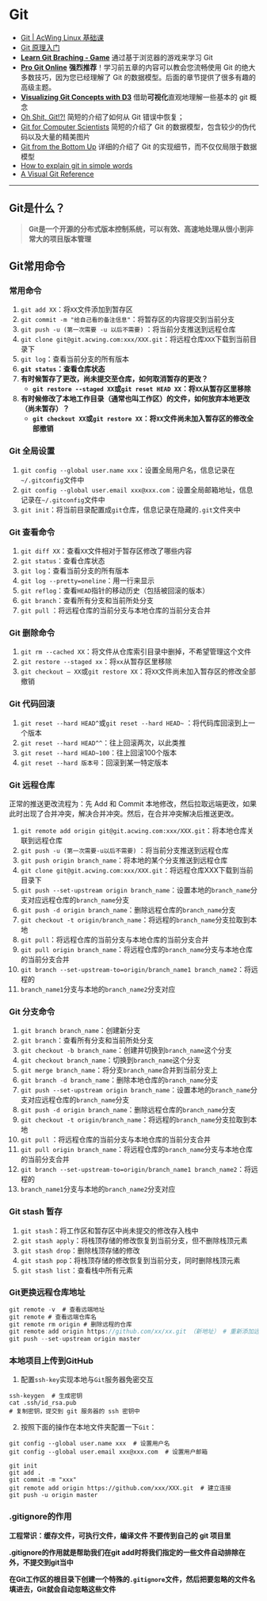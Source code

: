 # Git

* [Git | AcWing Linux 基础课](https://www.acwing.com/file\_system/file/content/whole/index/content/2932078/)
* [Git 原理入门](https://www.ruanyifeng.com/blog/2018/10/git-internals.html)
* [**Learn Git Braching - Game**](https://learngitbranching.js.org/?locale=zh\_CN)  通过基于浏览器的游戏来学习 Git&#x20;
* [**Pro Git Online**](https://git-scm.com/book/zh/v2)  **强烈推荐**！学习前五章的内容可以教会您流畅使用 Git 的绝大多数技巧，因为您已经理解了 Git 的数据模型。后面的章节提供了很多有趣的高级主题。
* [**Visualizing Git Concepts with D3**](http://onlywei.github.io/explain-git-with-d3/) 借助**可视化**直观地理解一些基本的 git 概念
* [Oh Shit, Git!?!](https://ohshitgit.com/)   简短的介绍了如何从 Git 错误中恢复；
* [Git for Computer Scientists](https://eagain.net/articles/git-for-computer-scientists/)   简短的介绍了 Git 的数据模型，包含较少的伪代码以及大量的精美图片
* [Git from the Bottom Up](https://jwiegley.github.io/git-from-the-bottom-up/)  详细的介绍了 Git 的实现细节，而不仅仅局限于数据模型
* [How to explain git in simple words](https://smusamashah.github.io/blog/2017/10/14/explain-git-in-simple-words)
* [A Visual Git Reference](https://marklodato.github.io/visual-git-guide/index-en.html)

***

## Git是什么？

> **Git是一个开源的分布式版本控制系统，可以有效、高速地处理从很小到非常大的项目版本管理**

## Git常用命令

### **常用命令**

1. `git add XX`：将`XX`文件添加到暂存区
2. `git commit -m "给自己看的备注信息"`：将暂存区的内容提交到当前分支
3. `git push -u (第一次需要 -u 以后不需要)` ：将当前分支推送到远程仓库
4. `git clone git@git.acwing.com:xxx/XXX.git`：将远程仓库`XXX`下载到当前目录下
5. `git log`：查看当前分支的所有版本
6. **`git status`：查看仓库状态**
7. **有时候暂存了更改，尚未提交至仓库，如何取消暂存的更改？**
   * **`git restore --staged XX`或`git reset HEAD XX`：将`XX`从暂存区里移除**
8. **有时候修改了本地工作目录（通常也叫工作区）的文件，如何放弃本地更改（尚未暂存）？**
   * **`git checkout XX`或`git restore XX`：将`XX`文件尚未加入暂存区的修改全部撤销**

### **Git 全局设置**

1. `git config --global user.name xxx`：设置全局用户名，信息记录在`~/.gitconfig`文件中
2. `git config --global user.email xxx@xxx.com`：设置全局邮箱地址，信息记录在`~/.gitconfig`文件中
3. `git init`：将当前目录配置成`git`仓库，信息记录在隐藏的`.git`文件夹中

### **Git 查看命令**

1. `git diff XX`：查看`XX`文件相对于暂存区修改了哪些内容
2. `git status`：查看仓库状态
3. `git log`：查看当前分支的所有版本
4. `git log --pretty=oneline`：用一行来显示
5. `git reflog`：查看`HEAD`指针的移动历史（包括被回滚的版本）
6. `git branch`：查看所有分支和当前所处分支
7. `git pull` ：将远程仓库的当前分支与本地仓库的当前分支合并

### **Git 删除命令**

1. `git rm --cached XX`：将文件从仓库索引目录中删掉，不希望管理这个文件
2. `git restore --staged xx`：将`xx`从暂存区里移除
3. `git checkout — XX`或`git restore XX`：将`XX`文件尚未加入暂存区的修改全部撤销

### **Git 代码回滚**

1. `git reset --hard HEAD^`或`git reset --hard HEAD~` ：将代码库回滚到上一个版本
2. `git reset --hard HEAD^^`：往上回滚两次，以此类推
3. `git reset --hard HEAD~100`：往上回滚100个版本
4. `git reset --hard 版本号`：回滚到某一特定版本

### **Git 远程仓库**

正常的推送更改流程为：先 Add 和 Commit 本地修改，然后拉取远端更改，如果此时出现了合并冲突，解决合并冲突。然后，在合并冲突解决后推送更改。

1. `git remote add origin git@git.acwing.com:xxx/XXX.git`：将本地仓库关联到远程仓库
2. `git push -u (第一次需要-u以后不需要)` ：将当前分支推送到远程仓库
3. `git push origin branch_name`：将本地的某个分支推送到远程仓库
4. `git clone git@git.acwing.com:xxx/XXX.git`：将远程仓库XXX下载到当前目录下
5. `git push --set-upstream origin branch_name`：设置本地的`branch_name`分支对应远程仓库的`branch_name`分支
6. `git push -d origin branch_name`：删除远程仓库的`branch_name`分支
7. `git checkout -t origin/branch_name`：将远程的`branch_name`分支拉取到本地
8. `git pull`：将远程仓库的当前分支与本地仓库的当前分支合并
9. `git pull origin branch_name`：将远程仓库的`branch_name`分支与本地仓库的当前分支合并
10. `git branch --set-upstream-to=origin/branch_name1 branch_name2`：将远程的
11. `branch_name1`分支与本地的`branch_name2`分支对应

### **Git 分支命令**

1. `git branch branch_name`：创建新分支
2. `git branch`：查看所有分支和当前所处分支
3. `git checkout -b branch_name`：创建并切换到`branch_name`这个分支
4. `git checkout branch_name`：切换到`branch_name`这个分支
5. `git merge branch_name`：将分支`branch_name`合并到当前分支上
6. `git branch -d branch_name`：删除本地仓库的`branch_name`分支
7. `git push --set-upstream origin branch_name`：设置本地的`branch_name`分支对应远程仓库的`branch_name`分支
8. `git push -d origin branch_name`：删除远程仓库的`branch_name`分支
9. `git checkout -t origin/branch_name`：将远程的`branch_name`分支拉取到本地
10. `git pull` ：将远程仓库的当前分支与本地仓库的当前分支合并
11. `git pull origin branch_name`：将远程仓库的`branch_name`分支与本地仓库的当前分支合并
12. `git branch --set-upstream-to=origin/branch_name1 branch_name2`：将远程的
13. `branch_name1`分支与本地的`branch_name2`分支对应

### **Git stash 暂存**

1. `git stash`：将工作区和暂存区中尚未提交的修改存入栈中
2. `git stash apply`：将栈顶存储的修改恢复到当前分支，但不删除栈顶元素
3. `git stash drop`：删除栈顶存储的修改
4. `git stash pop`：将栈顶存储的修改恢复到当前分支，同时删除栈顶元素
5. `git stash list`：查看栈中所有元素

### Git更换远程仓库地址

```csharp
git remote -v  # 查看远端地址
git remote # 查看远端仓库名
git remote rm origin # 删除远程的仓库
git remote add origin https://github.com/xx/xx.git （新地址） # 重新添加远程仓库
git push --set-upstream origin master
```

### 本地项目上传到GitHub

1. 配置`ssh-key`实现本地与`Git`服务器免密交互

```
ssh-keygen  # 生成密钥
cat .ssh/id_rsa.pub
# 复制密钥，提交到 git 服务器的 ssh 密钥中
```

2. 按照下面的操作在本地文件夹配置一下`Git`：

```
git config --global user.name xxx  # 设置用户名
git config --global user.email xxx@xxx.com  # 设置用户邮箱

git init
git add .
git commit -m "xxx"
git remote add origin https://github.com/xxx/XXX.git  # 建立连接
git push -u origin master
```

### .gitignore的作用

**工程常识：缓存文件，可执行文件，编译文件 不要传到自己的 git 项目里**

**.gitignore的作用就是帮助我们在git add时将我们指定的一些文件自动排除在外，不提交到git当中**

**在Git工作区的根目录下创建一个特殊的`.gitignore`文件，然后把要忽略的文件名填进去，Git就会自动忽略这些文件**
